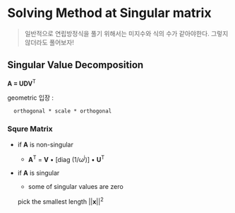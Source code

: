# Solving Method at Singular matrix

> 일반적으로 연립방정식을 풀기 위해서는 미지수와 식의 수가 같아야한다. 그렇지 않더라도 풀어보자!

## Singular Value Decomposition

**A = UDV**<sup>T</sup>

geometric 입장 :

```
  orthogonal * scale * orthogonal
```

### Squre Matrix

- if **A** is non-singular
  - **A**<sup>T</sup> = **V** • [diag (1/&omega;<sup>j</sup>)] • **U**<sup>T</sup>
- if **A** is singular

  - some of singular values are zero

  pick the smallest length ||**x**||<sup>2</sup>
